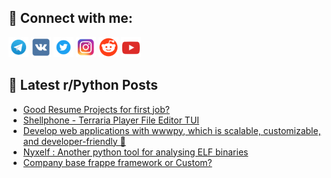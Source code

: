 ## 🔎 Connect with me:
[<img src="https://github.com/bullbesh/bullbesh/blob/main/images/Telegram.png" width="32" height="32" />](https://t.me/bullbesh)
[<img src="https://github.com/bullbesh/bullbesh/blob/main/images/VK.png" width="32" height="32" />](https://vk.com/bullbesh)
[<img src="https://github.com/bullbesh/bullbesh/blob/main/images/Twitter.png" width="32" height="32" />](https://twitter.com/bullbesh1)
[<img src="https://github.com/bullbesh/bullbesh/blob/main/images/Instagram.png" width="32" height="32" />](https://www.instagram.com/bullbesh)
[<img src="https://github.com/bullbesh/bullbesh/blob/main/images/Reddit.png" width="32" height="32" />](https://www.reddit.com/user/bullbesh)
[<img src="https://github.com/bullbesh/bullbesh/blob/main/images/YouTube.png" width="32" height="32" />](https://www.youtube.com/channel/UCtfjRs6uzgq5mfm8S06WTcg)

## 📕 Latest r/Python Posts
<!-- BLOG-POST-LIST:START -->
- [Good Resume Projects for first job?](https://www.reddit.com/r/Python/comments/1i17slh/good_resume_projects_for_first_job/)
- [Shellphone - Terraria Player File Editor TUI](https://www.reddit.com/r/Python/comments/1i16yuj/shellphone_terraria_player_file_editor_tui/)
- [Develop web applications with wwwpy, which is scalable, customizable, and developer-friendly 🚀](https://www.reddit.com/r/Python/comments/1i12yib/develop_web_applications_with_wwwpy_which_is/)
- [Nyxelf : Another python tool for analysing ELF binaries](https://www.reddit.com/r/Python/comments/1i11p90/nyxelf_another_python_tool_for_analysing_elf/)
- [Company base frappe framework or Custom?](https://www.reddit.com/r/Python/comments/1i0ywzo/company_base_frappe_framework_or_custom/)
<!-- BLOG-POST-LIST:END -->

